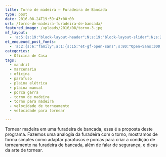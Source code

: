 ```yaml
---
title: Torno de madeira – Furadeira de Bancada
type: post
date: 2016-08-24T19:59:43+00:00
url: /torno-de-madeira-furadeira-de-bancada/
featured_image: /uploads/2016/08/torno-3.jpg
mf_layout:
  - 'a:5:{s:19:"block-layout-header";N;s:19:"block-layout-slider";N;s:22:"block-layout-structure";s:10:"full-width";s:25:"block-layout-left_sidebar";s:18:"users-page-sidebar";s:26:"block-layout-right_sidebar";s:18:"users-page-sidebar";}'
et_enqueued_post_fonts:
  - 'a:2:{s:6:"family";a:1:{s:15:"et-gf-open-sans";s:80:"Open+Sans:300,300italic,regular,italic,600,600italic,700,700italic,800,800italic";}s:6:"subset";a:2:{i:0;s:5:"latin";i:1;s:9:"latin-ext";}}'
categories:
  - Oficina de Casa
tags:
  - mandril
  - marcenaria
  - oficina
  - parafuso
  - plaina elétrica
  - plaina manual
  - porca garra
  - torno de madeira
  - torno para madeira
  - velocidade de torneamento
  - velocidade para tornear

---
```

Tornear madeira em uma furadeira de bancada, essa é a proposta deste programa. Fazemos uma analogia da furadeira com o torno, mostramos de forma simples como adaptar parafusos e porcas para criar a condição de torneamento na furadeira de bancada, além de falar de segurança, e dicas da arte de tornear.